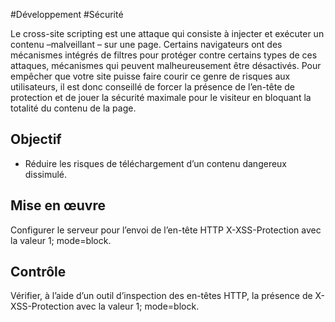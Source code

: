 
#Développement #Sécurité

Le cross-site scripting est une attaque qui consiste à injecter et exécuter un contenu –malveillant – sur une page. Certains navigateurs ont des mécanismes intégrés de filtres pour protéger contre certains types de ces attaques, mécanismes qui peuvent malheureusement être désactivés. Pour empêcher que votre site puisse faire courir ce genre de risques aux utilisateurs, il est donc conseillé de forcer la présence de l’en-tête de protection et de jouer la sécurité maximale pour le visiteur en bloquant la totalité du contenu de la page.


## Objectif

* Réduire les risques de téléchargement d’un contenu dangereux dissimulé.

## Mise en œuvre

Configurer le serveur pour l’envoi de l’en-tête HTTP X-XSS-Protection avec la valeur 1; mode=block.

## Contrôle

Vérifier, à l’aide d’un outil d’inspection des en-têtes HTTP, la présence de X-XSS-Protection avec la valeur 1; mode=block.

